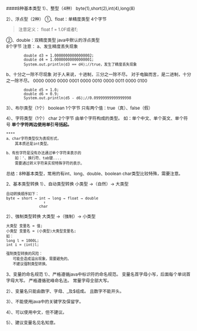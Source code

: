 <small>
####8种基本类型
   1）、整型（4种）
byte(1),short(2),int(4),long(8)

   2）、浮点型（2种）
	①、float：单精度类型
		4个字节
		
>注意定义：
		float f = 1.0F或者f;
		
②、double：双精度类型
		java中默认的浮点类型	
		8个字节
 注意：
	    a、发生精度丢失现象
```
		double d3 = 1.00000000000000002;
		double d4 = 1.00000000000000001;
		System.out.println(d3 == d4);//true，发生了精度丢失现象
```

 b、十分之一除不尽现象
		对于人来说，十进制，三分之一除不尽。
		对于电脑而言，是二进制，十分之一除不尽。
		0000 0000
		0000 0001
		0000 0010
		0000 0011
		0000 0100
```
		double d5 = 1.0;
		double d6 = 0.9;
		System.out.println(d5 - d6);//0.09999999999999998
```
   3）、布尔类型（1个）
	boolean
	   1个字节
	   只有两个值：true（真）、false（假）

   4）、字符类型（1个）
	char
	   2个字节
	   由单个字符构成的类型。
	   如：单个中文、单个英文、单个符号
	 	**单个字符两边使用单引号括起。**
	
	****
	a、char字符类型仅为表现形式，
		其本质还是int类型。

	b、有些字符是没有办法通过单个字符来表示的
		如：'、换行符、tab键....
		需要通过转义字符来实现特殊字符的表示。


   总结：8种基本类型，常用的有int、long、double、boolean
	char类型比较特殊，需要注意。

2、基本类型转换
   1）、自动类型转换
	小类型 →（自然）→ 大类型
	
	自动转换顺序如下：
	byte → short → int → long → float → double
			         ↑
			       char


   2）、强制类型转换
	大类型 →（强制）→ 小类型

	大类型 变量名 = 值;
	小类型 变量名 = (小类型)大类型变量名;
	如：
	long l = 1000L;
	int i = (int)l;

	强制类型转换的风险：
	   可能会造成溢出现象，需要避免的。
	   不建议强制类型转换。


3、变量的命名规范
   1）、严格遵循java中标识符的命名规范。
	变量名首字母小写，后面每个单词首字母大写。
	    严格遵循驼峰命名法。
	常量字母全部大写。

   2）、变量名只能由数字、字母、_及$组成。
	且数字不能开头。

   3）、不能使用java中的关键字及保留字。
	
   4）、可以使用中文，但不建议。

   5）、建议变量名见名知意。
